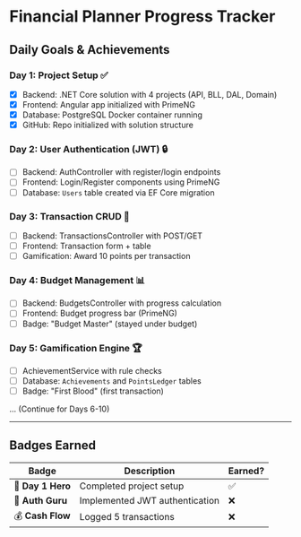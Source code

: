 # Financial Planner Progress Tracker

## Daily Goals & Achievements

### Day 1: Project Setup ✅
- [x] Backend: .NET Core solution with 4 projects (API, BLL, DAL, Domain)
- [x] Frontend: Angular app initialized with PrimeNG
- [x] Database: PostgreSQL Docker container running
- [x] GitHub: Repo initialized with solution structure

### Day 2: User Authentication (JWT) 🔒
- [ ] Backend: AuthController with register/login endpoints
- [ ] Frontend: Login/Register components using PrimeNG
- [ ] Database: `Users` table created via EF Core migration

### Day 3: Transaction CRUD 💸
- [ ] Backend: TransactionsController with POST/GET
- [ ] Frontend: Transaction form + table
- [ ] Gamification: Award 10 points per transaction

### Day 4: Budget Management 📊
- [ ] Backend: BudgetsController with progress calculation
- [ ] Frontend: Budget progress bar (PrimeNG)
- [ ] Badge: "Budget Master" (stayed under budget)

### Day 5: Gamification Engine 🏆
- [ ] AchievementService with rule checks
- [ ] Database: `Achievements` and `PointsLedger` tables
- [ ] Badge: "First Blood" (first transaction)

... (Continue for Days 6-10)

---

## Badges Earned
| Badge             | Description                          | Earned? |
|-------------------|--------------------------------------|---------|
| 🚀 **Day 1 Hero** | Completed project setup             | ✅      |
| 🔐 **Auth Guru**  | Implemented JWT authentication      | ❌      |
| 💰 **Cash Flow**  | Logged 5 transactions               | ❌      |